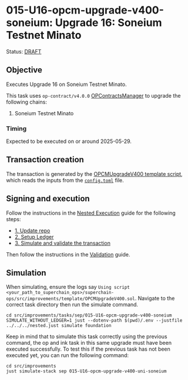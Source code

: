 # 015-U16-opcm-upgrade-v400-soneium: Upgrade 16: Soneium Testnet Minato

Status: [DRAFT]()

## Objective

Executes Upgrade 16 on Soneium Testnet Minato.

This task uses `op-contract/v4.0.0` [OPContractsManager](https://github.com/ethereum-optimism/optimism/blob/op-contracts/v4.0.0-rc.3/packages/contracts-bedrock/src/L1/OPContractsManager.sol) to upgrade the following chains:

1. Soneium Testnet Minato

### Timing

Expected to be executed on or around 2025-05-29.

## Transaction creation

The transaction is generated by the [OPCMUpgradeV400 template script](../../../template/OPCMUpgradeV400.sol),
which reads the inputs from the [`config.toml`](./config.toml) file.

## Signing and execution

Follow the instructions in the [Nested Execution](../../../NESTED.md) guide for the following steps:

- [1. Update repo](../../../NESTED.md#1-update-repo)
- [2. Setup Ledger](../../../NESTED.md#2-setup-ledger)
- [3. Simulate and validate the transaction](../../../NESTED.md#3-simulate-and-validate-the-transaction)

Then follow the instructions in the [Validation](./VALIDATION.md) guide.

## Simulation

When simulating, ensure the logs say `Using script <your_path_to_superchain_ops>/superchain-ops/src/improvements/template/OPCMUpgradeV400.sol`.
Navigate to the correct task directory then run the simulate command.
```
cd src/improvements/tasks/sep/015-U16-opcm-upgrade-v400-soneium
SIMULATE_WITHOUT_LEDGER=1 just --dotenv-path $(pwd)/.env --justfile ../../../nested.just simulate foundation
```

Keep in mind that to simulate this task correctly using the previous command, the op and ink task in this same upgrade must have been executed successfully. To test this if the previous task has not been executed yet, you can run the following command:
```
cd src/improvements
just simulate-stack sep 015-U16-opcm-upgrade-v400-uni-soneium
```
